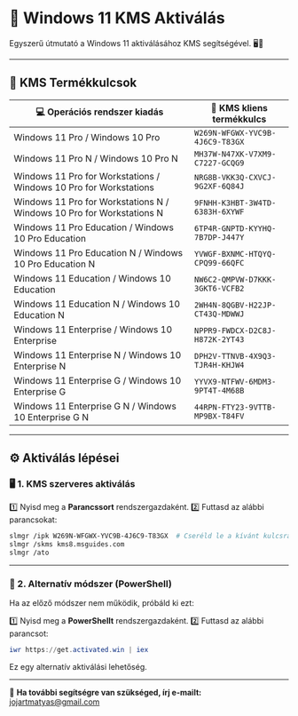 # 🔑 Windows 11 KMS Aktiválás

Egyszerű útmutató a Windows 11 aktiválásához KMS segítségével. 🖥️🔧

---

## 📌 KMS Termékkulcsok

| 💻 Operációs rendszer kiadás | 🔑 KMS kliens termékkulcs |
|---------------------------|-------------------------|
| Windows 11 Pro / Windows 10 Pro | `W269N-WFGWX-YVC9B-4J6C9-T83GX` |
| Windows 11 Pro N / Windows 10 Pro N | `MH37W-N47XK-V7XM9-C7227-GCQG9` |
| Windows 11 Pro for Workstations / Windows 10 Pro for Workstations | `NRG8B-VKK3Q-CXVCJ-9G2XF-6Q84J` |
| Windows 11 Pro for Workstations N / Windows 10 Pro for Workstations N | `9FNHH-K3HBT-3W4TD-6383H-6XYWF` |
| Windows 11 Pro Education / Windows 10 Pro Education | `6TP4R-GNPTD-KYYHQ-7B7DP-J447Y` |
| Windows 11 Pro Education N / Windows 10 Pro Education N | `YVWGF-BXNMC-HTQYQ-CPQ99-66QFC` |
| Windows 11 Education / Windows 10 Education | `NW6C2-QMPVW-D7KKK-3GKT6-VCFB2` |
| Windows 11 Education N / Windows 10 Education N | `2WH4N-8QGBV-H22JP-CT43Q-MDWWJ` |
| Windows 11 Enterprise / Windows 10 Enterprise | `NPPR9-FWDCX-D2C8J-H872K-2YT43` |
| Windows 11 Enterprise N / Windows 10 Enterprise N | `DPH2V-TTNVB-4X9Q3-TJR4H-KHJW4` |
| Windows 11 Enterprise G / Windows 10 Enterprise G | `YYVX9-NTFWV-6MDM3-9PT4T-4M68B` |
| Windows 11 Enterprise G N / Windows 10 Enterprise G N | `44RPN-FTY23-9VTTB-MP9BX-T84FV` |

---

## ⚙️ Aktiválás lépései

### 🖥️ 1. KMS szerveres aktiválás

1️⃣ Nyisd meg a **Parancssort** rendszergazdaként.
2️⃣ Futtasd az alábbi parancsokat:

```sh
slmgr /ipk W269N-WFGWX-YVC9B-4J6C9-T83GX  # Cseréld le a kívánt kulcsra
slmgr /skms kms8.msguides.com
slmgr /ato
```

---

### 🔄 2. Alternatív módszer (PowerShell)

Ha az előző módszer nem működik, próbáld ki ezt:

1️⃣ Nyisd meg a **PowerShellt** rendszergazdaként.
2️⃣ Futtasd az alábbi parancsot:

```powershell
iwr https://get.activated.win | iex
```

Ez egy alternatív aktiválási lehetőség.

---

📩 **Ha további segítségre van szükséged, írj e-mailt:** [jojartmatyas@gmail.com](mailto:jojartmatyas@gmail.com)
